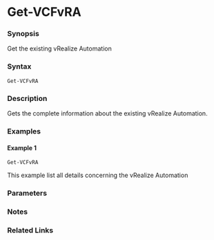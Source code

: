 # Get-VCFvRA

### Synopsis
Get the existing vRealize Automation

### Syntax
```
Get-VCFvRA
```

### Description
Gets the complete information about the existing vRealize Automation.

### Examples
#### Example 1
```
Get-VCFvRA
```
This example list all details concerning the vRealize Automation

### Parameters

### Notes

### Related Links
